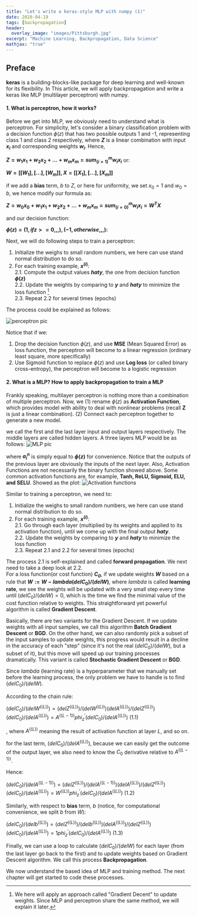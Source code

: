 ```yaml
---
title: "Let's write a keras-style MLP with numpy (1)"
date: 2020-04-19
tags: [backpropagation]
header:
  overlay_image: "images/Pittsburgh.jpg"
excerpt: "Machine Learning, Backpropagation, Data Science"
mathjax: "true"
---
```

## Preface

**keras** is a building-blocks-like package for deep learning and well-known for its flexibility. In This
article, we will apply backpropagation and write a keras like MLP (multilayer perceptron) with numpy.

#### 1. What is perceptron, how it works?

Before we get into MLP, we obviously need to understand what is perceptron.
For simplicity, let's consider a binary classification problem with a decision function $\phi(z)$ that
has two possible outputs 1 and -1, representing class 1 and class 2 respectively, where
**$Z$** is a linear combination with input **$x_i$** and corresponding weights **$w_i$**. Hence,

**$Z = w_1x_1 + w_2x_2 + ... + w_mx_m = sum_(i=1)^m w_ix_i$** or:

**$W =  [[W_1], [...], [W_m]],
 X = [[X_1], [...], [X_m]]$**

 if we add a **bias** term, $b$ to $Z$, or here for uniformity, we set $x_0 = 1$ and
 $w_0 = b$, we hence modify our formula as:

**$Z = w_0x_0 + w_1x_1 + w_2x_2 + ... + w_mx_m = sum_(i=0)^m w_ix_i = W^TX$**

and our decision function:

**$\phi(z) = {(1,ifz>=0,,,),(-1,otherwise,,,):}$**

Next, we will do following steps to train a perceptron:
1. Initialize the weighs to small random numbers, we here can use stand normal distribution to do so.
2. For each training example, **$x^(i)$**:     
    2.1. Compute the output values **$hat y$**, the one from decision function **$\phi(z)$**     
    2.2. Update the weights by comparing to **$y$** and **$hat y$** to minimize the loss function [^1]     
    2.3. Repeat 2.2 for several times (epochs)     

The process could be explained as follows:

![perceptron pic](/data_science/images/backpropagation/perceptron.png)

Notice that if we:
1. Drop the decision function $\phi(z)$, and use **MSE** (Mean Squared Error) as loss function, the perceptron will become to a linear regression (ordinary least square, more specifically)
2. Use Sigmoid function to replace $\phi(z)$ and use **Log loss** (or called binary cross-entropy), the perceptron will become to a logistic regression

#### 2. What is a MLP? How to apply backpropagation to train a MLP

 Frankly speaking, multilayer perceptron is nothing more than a combination of multiple perceptron. Now, we (1) rename $\phi(z)$ as **Activation Function**, which provides model with ability to deal with nonlinear problems (recall **Z** is just a linear combination). (2) Connect each perceptron together to generate a new model.

we call the first and the last layer input and output layers respectively. The middle layers are called hidden layers.
A three layers MLP would be as follows:
 ![MLP pic](/data_science/images/backpropagation/MLP.png)

where **$a_i^n$** is simply equal to **$\phi(z)$** for convenience. Notice that the outputs of the previous layer are obviously the inputs of the next layer.
Also, Activation Functions are not necessarily the binary function showed above. Some common activation functions are, for example, **Tanh, ReLU, Sigmoid, ELU, and SELU**. Showed as the plot:
![Activation functions](/data_science/images/backpropagation/activations.png)

Similar to training a perceptron, we need to:
1. Initialize the weighs to small random numbers, we here can use stand normal distribution to do so.
2. For each training example, **$x^(i)$**:    
    2.1. Go through each layer (multiplied by its weights and applied to its activation function), until we come up with the final output **$hat y$**.    
    2.2. Update the weights by comparing to **$y$** and **$hat y$** to minimize the loss function    
    2.3. Repeat 2.1 and 2.2 for several times (epochs)    

The process 2.1 is self-explained and called **forward propagation**. We next need to take a deep look at 2.2.    
For a loss function(or cost function) ***$C_0$***, if we update weights **$W$** based on a rule that **$W := W - lambda (delC_0)/(delW)$**, where $lambda$ is called **learning rate**, we see the weights will be updated with a very small step every time until $(delC_0)/(delW) = 0$, which is the time we find the minimal value of the cost function relative to weights. This straightforward yet powerful algorithm is called **Gradient Descent**.

Basically, there are two variants for the Gradient Descent. If we update weights with all input samples, we call this algorithm **Batch Gradient Descent** or **BGD**. On the other hand, we can also randomly pick a subset of the input samples to update weights, this progress would result in a decline in the accuracy of each "step" (since it's not the real $(delC_0)/(delW)$, but a subset of it), but this move will speed up our training processes dramatically. This variant is called **Stochastic Gradient Descent** or **BGD**.

Since $lambda$ (learning rate) is a hyperparameter that we manually set before the learning process, the only problem we have to handle is to find $(delC_0)/(delW)$.

According to the chain rule:    

$(delC_0)/(delW^((L))) = (delZ^((L)))/(delW^((L))) (delA^((L)))/(delZ^((L))) (delC_0)/(delA^((L))) = A^((L-1))phi_z^'(delC_0)/(delA^((L)))$  $(1.1)$    

, where $A^((L))$ meaning the result of activation function at layer $L$, and so on.

for the last term, $(delC_0)/(delA^((L)))$, because we can easily get the outcome of the output layer, we also need to know the $C_0$ derivative relative to  $A^((L-1))$.

Hence:

$(delC_0)/(delA^((L-1))) = (delZ^((L)))/(delA^((L-1)))(delA^((L)))/(delZ^((L)))(delC_0)/(delA^((L))) = W^((L))phi_z^'(delC_0)/(delA^((L)))$ $(1.2)$    

Similarly, with respect to **bias** term, $b$ (notice, for computational convenience, we split $b$ from $W$):    

$(delC_0)/(delb^((L))) = (delZ^((L)))/(delb^((L))) (delA^((L)))/(delZ^((L))) (delC_0)/(delA^((L))) = 1phi_z^'(delC_0)/(delA^((L)))$ $(1.3)$    

Finally, we can use a loop to calculate $(delC_0)/(delW)$ for each layer (from the last layer go back to the first) and to update weights based on Gradient Descent algorithm. We call this process **Backpropagation**.

We now understand the based idea of MLP and training method. The next chapter will get started to code these processes.

[^1]: We here will apply an approach called "Gradient Decent" to update weights. Since MLP and perceptron share the same method, we will explain it later.

